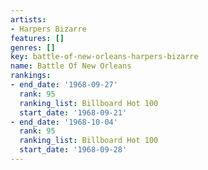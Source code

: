 ```yaml
---
artists:
- Harpers Bizarre
features: []
genres: []
key: battle-of-new-orleans-harpers-bizarre
name: Battle Of New Orleans
rankings:
- end_date: '1968-09-27'
  rank: 95
  ranking_list: Billboard Hot 100
  start_date: '1968-09-21'
- end_date: '1968-10-04'
  rank: 95
  ranking_list: Billboard Hot 100
  start_date: '1968-09-28'
---
```


